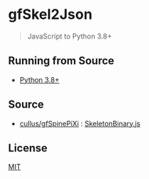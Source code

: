 # gfSkel2Json
> JavaScript to Python 3.8+

## Running from Source
* [Python 3.8+](https://www.python.org/)

## Source
* [cullus/gfSpinePiXi](https://github.com/cullus/gfSpinePiXi) : [SkeletonBinary.js](https://github.com/cullus/gfSpinePiXi/blob/4b559aa2c5184f5f475266d213a8a4189f6e1760/js/tools/SkeletonBinary.js)

## License
[MIT](https://github.com/KOZ39/gfSkel2Json/blob/master/LICENSE)